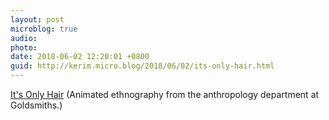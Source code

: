 ```yaml
---
layout: post
microblog: true
audio: 
photo: 
date: 2018-06-02 12:20:01 +0800
guid: http://kerim.micro.blog/2018/06/02/its-only-hair.html
---
```

[It's Only Hair](https://vimeo.com/272585937) (Animated ethnography from the anthropology department at Goldsmiths.) 
